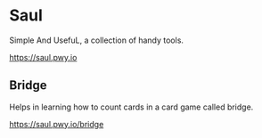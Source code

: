 # Saul

Simple And UsefuL, a collection of handy tools.

<https://saul.pwy.io>

## Bridge

Helps in learning how to count cards in a card game called bridge.

<https://saul.pwy.io/bridge>
